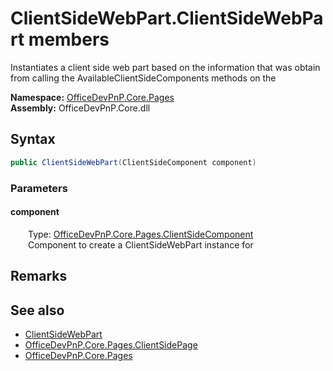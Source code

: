# ClientSideWebPart.ClientSideWebPart members 
 Instantiates a client side web part based on the information that was obtain from calling the AvailableClientSideComponents methods on the   

**Namespace:** [OfficeDevPnP.Core.Pages](OfficeDevPnP.Core.Pages.md)  
**Assembly:** OfficeDevPnP.Core.dll  
## Syntax
```C#
public ClientSideWebPart(ClientSideComponent component)
```
### Parameters
#### component  
&emsp;&emsp;Type: [OfficeDevPnP.Core.Pages.ClientSideComponent](OfficeDevPnP.Core.Pages.ClientSideComponent.md)  
&emsp;&emsp;Component to create a ClientSideWebPart instance for  


## Remarks
  
## See also
- [ClientSideWebPart](OfficeDevPnP.Core.Pages.ClientSideWebPart.md)
- [OfficeDevPnP.Core.Pages.ClientSidePage](OfficeDevPnP.Core.Pages.ClientSidePage.md)
- [OfficeDevPnP.Core.Pages](OfficeDevPnP.Core.Pages.md)
